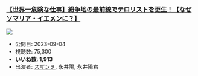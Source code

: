 ### [【世界一危険な仕事】紛争地の最前線でテロリストを更生！【なぜソマリア・イエメンに？】](https://www.youtube.com/watch?v=GB6lXZWLchY)
[![](https://img.youtube.com/vi/GB6lXZWLchY/sddefault.jpg)](https://www.youtube.com/watch?v=GB6lXZWLchY)
-   公開日: 2023-09-04
-   視聴数: 75,300
-   **いいね数: 1,913**
-   出演者: [スザンヌ](/rehacq_fan/people/スザンヌ "wikilink"), 永井陽, 永井陽右
